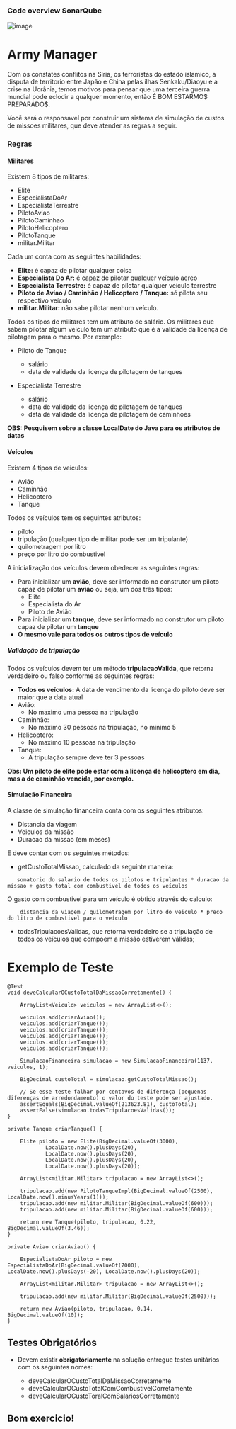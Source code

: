 ### Code overview SonarQube

![image](https://user-images.githubusercontent.com/101672271/191234921-a1d490eb-2f95-4929-b2ab-c8fe56d6549c.png)

# Army Manager

Com os constates conflitos na Síria, os terroristas do estado islamico, a disputa de territorio entre Japão e China pelas ilhas Senkaku/Diaoyu 
e a crise na Ucrânia, temos motivos para pensar que uma terceira guerra mundial pode eclodir a qualquer momento, então É BOM ESTARMO$ PREPARADO$.

Você será o responsavel por construir um sistema de simulação de custos de missoes militares, que deve atender as regras a seguir.

### Regras

#### Militares

Existem 8 tipos de militares:
- Elite
- EspecialistaDoAr
- EspecialistaTerrestre
- PilotoAviao
- PilotoCaminhao
- PilotoHelicoptero
- PilotoTanque
- militar.Militar

Cada um conta com as seguintes habilidades:
- **Elite:** é capaz de pilotar qualquer coisa
- **Especialista Do Ar:** é capaz de pilotar qualquer veículo aereo
- **Especialista Terrestre:** é capaz de pilotar qualquer veículo terrestre
- **Piloto de Aviao / Caminhão / Helicoptero / Tanque:** só pilota seu respectivo veículo
- **militar.Militar:** não sabe pilotar nenhum veículo.

Todos os tipos de militares tem um atributo de salário. Os militares que sabem pilotar algum veículo tem um atributo que é a validade da licença de pilotagem para o mesmo. Por exemplo:

- Piloto de Tanque
    - salário
    - data de validade da licença de pilotagem de tanques
    
- Especialista Terrestre
    - salário
    - data de validade da licença de pilotagem de tanques
    - data de validade da licença de pilotagem de caminhoes
    
**OBS: Pesquisem sobre a classe LocalDate do Java para os atributos de datas**

#### Veículos

Existem 4 tipos de veículos:
- Avião
- Caminhão
- Helicoptero
- Tanque

Todos os veículos tem os seguintes atributos:
- piloto
- tripulação (qualquer tipo de militar pode ser um tripulante)
- quilometragem por litro
- preço por litro do combustivel

A inicialização dos veículos devem obedecer as seguintes regras:
- Para inicializar um **avião**, deve ser informado no construtor um piloto capaz de pilotar um **avião** ou seja, um dos três tipos:
    - Elite
    - Especialista do Ar
    - Piloto de Avião
- Para inicializar um **tanque**, deve ser informado no construtor um piloto capaz de pilotar um **tanque**
- **O mesmo vale para todos os outros tipos de veículo**

##### Validação de tripulação

Todos os veículos devem ter um método **tripulacaoValida**, que retorna verdadeiro ou falso conforme as seguintes regras:
- **Todos os veículos:** A data de vencimento da licença do piloto deve ser maior que a data atual
- Avião:
    - No maximo uma pessoa na tripulação
- Caminhão:
    - No maximo 30 pessoas na tripulação, no minimo 5
- Helicoptero:
    - No maximo 10 pessoas na tripulação
- Tanque:
    - A tripulação sempre deve ter 3 pessoas

**Obs: Um piloto de elite pode estar com a licença de helicoptero em dia, mas a de caminhão vencida, por exemplo.**

#### Simulação Financeira

A classe de simulação financeira conta com os seguintes atributos:

- Distancia da viagem
- Veiculos da missão
- Duracao da missao (em meses)

E deve contar com os seguintes métodos:

- getCustoTotalMissao, calculado da seguinte maneira:

```
   somatorio do salario de todos os pilotos e tripulantes * duracao da missao + gasto total com combustivel de todos os veículos
```

O gasto com combustivel para um veículo é obtido através do calculo:

```
    distancia da viagem / quilometragem por litro do veiculo * preco do litro de combustivel para o veículo
```


- todasTripulacoesValidas, que retorna verdadeiro se a tripulação de todos os veículos que compoem a missão estiverem válidas;

# Exemplo de Teste

````
@Test
void deveCalcularOCustoTotalDaMissaoCorretamente() {

    ArrayList<Veiculo> veiculos = new ArrayList<>();

    veiculos.add(criarAviao());
    veiculos.add(criarTanque());
    veiculos.add(criarTanque());
    veiculos.add(criarTanque());
    veiculos.add(criarTanque());
    veiculos.add(criarTanque());

    SimulacaoFinanceira simulacao = new SimulacaoFinanceira(1137, veiculos, 1);

    BigDecimal custoTotal = simulacao.getCustoTotalMissao();

    // Se esse teste falhar por centavos de diferença (pequenas diferenças de arredondamento) o valor do teste pode ser ajustado.
    assertEquals(BigDecimal.valueOf(213623.81), custoTotal);
    assertFalse(simulacao.todasTripulacoesValidas());
}

private Tanque criarTanque() {

    Elite piloto = new Elite(BigDecimal.valueOf(3000),
            LocalDate.now().plusDays(20),
            LocalDate.now().plusDays(20),
            LocalDate.now().plusDays(20),
            LocalDate.now().plusDays(20));

    ArrayList<militar.Militar> tripulacao = new ArrayList<>();

    tripulacao.add(new PilotoTanqueImpl(BigDecimal.valueOf(2500), LocalDate.now().minusYears(1)));
    tripulacao.add(new militar.Militar(BigDecimal.valueOf(600)));
    tripulacao.add(new militar.Militar(BigDecimal.valueOf(600)));

    return new Tanque(piloto, tripulacao, 0.22, BigDecimal.valueOf(3.46));
}

private Aviao criarAviao() {

    EspecialistaDoAr piloto = new EspecialistaDoAr(BigDecimal.valueOf(7000), LocalDate.now().plusDays(-20), LocalDate.now().plusDays(20));

    ArrayList<militar.Militar> tripulacao = new ArrayList<>();

    tripulacao.add(new militar.Militar(BigDecimal.valueOf(2500)));

    return new Aviao(piloto, tripulacao, 0.14, BigDecimal.valueOf(10));
}
````

## Testes Obrigatórios

* Devem existir **obrigatóriamente** na solução entregue testes unitários com os seguintes nomes:

    - deveCalcularOCustoTotalDaMissaoCorretamente
    - deveCalcularOCustoTotalComCombustivelCorretamente
    - deveCalcularOCustoToralComSalariosCorretamente

## Bom exercicio!

